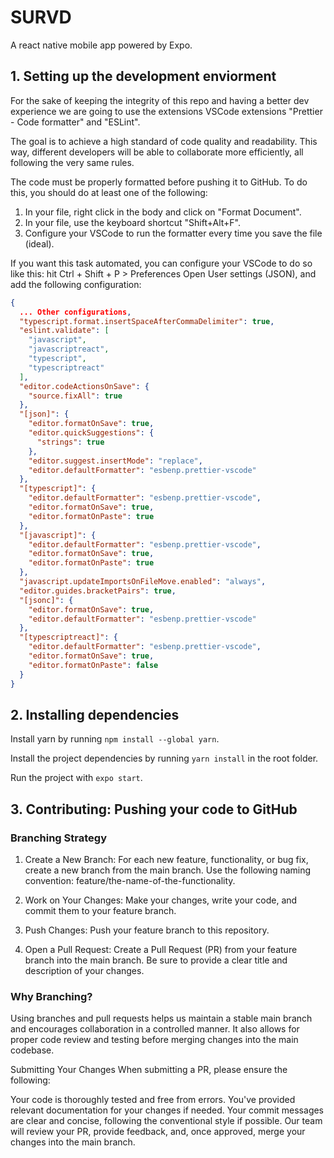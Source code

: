 # SURVD

A react native mobile app powered by Expo.

## 1. Setting up the development enviorment

For the sake of keeping the integrity of this repo and having a better dev experience we are going to use the extensions VSCode extensions "Prettier - Code formatter" and "ESLint".

The goal is to achieve a high standard of code quality and readability. This way, different developers will be able to collaborate more efficiently, all following the very same rules.

The code must be properly formatted before pushing it to GitHub. To do this, you should do at least one of the following:

1.  In your file, right click in the body and click on "Format Document".
2.  In your file, use the keyboard shortcut "Shift+Alt+F".
3.  Configure your VSCode to run the formatter every time you save the file (ideal).

If you want this task automated, you can configure your VSCode to do so like this: hit Ctrl + Shift + P > Preferences Open User settings (JSON), and add the following configuration:

```json
{
  ... Other configurations,
  "typescript.format.insertSpaceAfterCommaDelimiter": true,
  "eslint.validate": [
    "javascript",
    "javascriptreact",
    "typescript",
    "typescriptreact"
  ],
  "editor.codeActionsOnSave": {
    "source.fixAll": true
  },
  "[json]": {
    "editor.formatOnSave": true,
    "editor.quickSuggestions": {
      "strings": true
    },
    "editor.suggest.insertMode": "replace",
    "editor.defaultFormatter": "esbenp.prettier-vscode"
  },
  "[typescript]": {
    "editor.defaultFormatter": "esbenp.prettier-vscode",
    "editor.formatOnSave": true,
    "editor.formatOnPaste": true
  },
  "[javascript]": {
    "editor.defaultFormatter": "esbenp.prettier-vscode",
    "editor.formatOnSave": true,
    "editor.formatOnPaste": true
  },
  "javascript.updateImportsOnFileMove.enabled": "always",
  "editor.guides.bracketPairs": true,
  "[jsonc]": {
    "editor.formatOnSave": true,
    "editor.defaultFormatter": "esbenp.prettier-vscode"
  },
  "[typescriptreact]": {
    "editor.defaultFormatter": "esbenp.prettier-vscode",
    "editor.formatOnSave": true,
    "editor.formatOnPaste": false
  }
}
```

## 2. Installing dependencies

Install yarn by running ```npm install --global yarn```.

Install the project dependencies by running ```yarn install``` in the root folder.

Run the project with ```expo start```.

## 3. Contributing: Pushing your code to GitHub

### Branching Strategy
1. Create a New Branch: For each new feature, functionality, or bug fix, create a new branch from the main branch. Use the following naming convention: feature/the-name-of-the-functionality.

2. Work on Your Changes: Make your changes, write your code, and commit them to your feature branch.

3. Push Changes: Push your feature branch to this repository.

4. Open a Pull Request: Create a Pull Request (PR) from your feature branch into the main branch. Be sure to provide a clear title and description of your changes.

### Why Branching?
Using branches and pull requests helps us maintain a stable main branch and encourages collaboration in a controlled manner. It also allows for proper code review and testing before merging changes into the main codebase.

Submitting Your Changes
When submitting a PR, please ensure the following:

Your code is thoroughly tested and free from errors.
You've provided relevant documentation for your changes if needed.
Your commit messages are clear and concise, following the conventional style if possible.
Our team will review your PR, provide feedback, and, once approved, merge your changes into the main branch.
